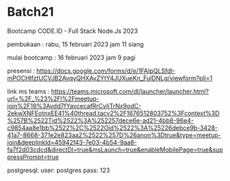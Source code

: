 # Batch21

Bootcamp CODE.ID - Full Stack Node.Js 2023

pembukaan : rabu, 15 februari 2023 jam 11 siang

mulai bootcamp : 16 februari 2023 jam 9 pagi

presensi : https://docs.google.com/forms/d/e/1FAIpQLSfdI-mPOCHlfztUCVJB2AvqyQHXAyZYtY4JUXueKn_FulDNLg/viewform?pli=1

link ms teams : https://teams.microsoft.com/dl/launcher/launcher.html?url=%2F_%23%2Fl%2Fmeetup-join%2F19%3Avdd7fYavcecafRrCvIjTrNx9odC-2ekwXNFEotnxEE41%40thread.tacv2%2F1676512803752%3Fcontext%3D%257B%2522Tid%2522%3A%252257dece6e-ad21-4bb8-96e4-c9854aa8e1bb%2522%2C%2522Oid%2522%3A%25226debce9b-3428-41a7-8668-371e2e823aa2%2522%257D%26anon%3Dtrue&type=meetup-join&deeplinkId=45942f43-7e03-4b54-9aa8-fa7f2d03cdcd&directDl=true&msLaunch=true&enableMobilePage=true&suppressPrompt=true

postgresql:
user: postgres
pass: 123

